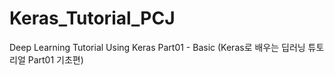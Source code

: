 # Keras_Tutorial_PCJ
Deep Learning Tutorial Using Keras Part01 - Basic (Keras로 배우는 딥러닝 튜토리얼 Part01 기초편)

